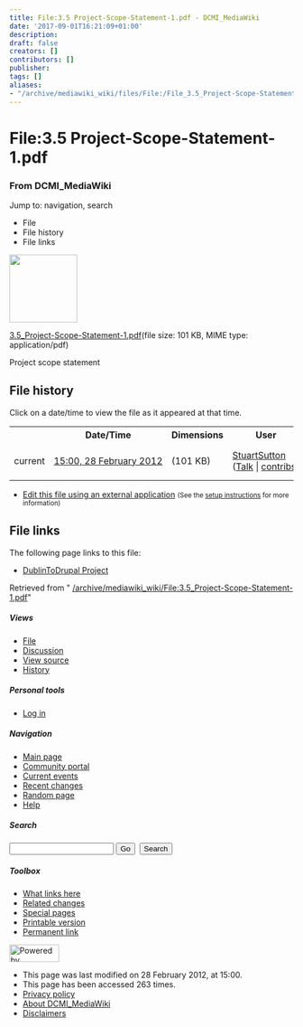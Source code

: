 ```yaml
---
title: File:3.5 Project-Scope-Statement-1.pdf - DCMI_MediaWiki
date: '2017-09-01T16:21:09+01:00'
description: 
draft: false
creators: []
contributors: []
publisher: 
tags: []
aliases:
- "/archive/mediawiki_wiki/files/File:/File_3.5_Project-Scope-Statement-1.pdf.html"
---
```


<a id="top"></a>
# File:3.5 Project-Scope-Statement-1.pdf

### From DCMI\_MediaWiki

Jump to: navigation, search
<!-- start content -->
- File
- File history
- File links

 [<img alt="" src="/skins/common/images/icons/fileicon-pdf.png" width="120" height="120">](/archive/mediawiki_wiki/files/3.5_Project-Scope-Statement-1.pdf)

[3.5\_Project-Scope-Statement-1.pdf](/archive/mediawiki_wiki/files/3.5_Project-Scope-Statement-1.pdf "3.5 Project-Scope-Statement-1.pdf")‎(file size: 101 KB, MIME type: application/pdf)

Project scope statement

<!-- 
NewPP limit report
Preprocessor node count: 1/1000000
Post-expand include size: 0/2097152 bytes
Template argument size: 0/2097152 bytes
Expensive parser function count: 0/100
-->
## File history

Click on a date/time to view the file as it appeared at that time.

<table class="wikitable filehistory">
  <tr>
    <td></td>
    <th>Date/Time</th>
    <th>Dimensions</th>
    <th>User</th>
    <th>Comment</th>
  </tr>
  <tr>
    <td>current</td>
    <td class="filehistory-selected" style="white-space: nowrap;"><a href="/archive/mediawiki_wiki/files/3.5_Project-Scope-Statement-1.pdf">15:00, 28 February 2012</a></td>
    <td> <span style="white-space: nowrap;">(101 KB)</span>
    </td>
    <td>
      <a href="/index.php?title=User:StuartSutton&amp;action=edit&amp;redlink=1" class="new mw-userlink" title="User:StuartSutton (page does not exist)">StuartSutton</a> <span style="white-space: nowrap;"> <span class="mw-usertoollinks">(<a href="/index.php?title=User_talk:StuartSutton&amp;action=edit&amp;redlink=1" class="new" title="User talk:StuartSutton (page does not exist)">Talk</a> | <a href="/index.php/Special:Contributions/StuartSutton" title="Special:Contributions/StuartSutton">contribs</a>)</span></span>
    </td>
    <td> <span class="comment">(Project scope statement)</span>
    </td>
  </tr>
</table>

  

- [Edit this file using an external application](/index.php?title=File:3.5_Project-Scope-Statement-1.pdf&action=edit&externaledit=true&mode=file "File:3.5 Project-Scope-Statement-1.pdf") <small>(See the <a href="http://www.mediawiki.org/wiki/Manual:External_editors" class="external text" rel="nofollow">setup instructions</a> for more information)</small>

## File links

The following page links to this file:

- [DublinToDrupal Project](/index.php/DublinToDrupal_Project "DublinToDrupal Project")

Retrieved from " [/archive/mediawiki_wiki/File:3.5\_Project-Scope-Statement-1.pdf](/archive/mediawiki_wiki/files/File:/File:3.5_Project-Scope-Statement-1.pdf.html)"

<!-- end content -->

##### Views

- [File](/archive/mediawiki_wiki/files/File:/File:3.5_Project-Scope-Statement-1.pdf.html "View the file page [c]")
- [Discussion](/index.php?title=File_talk:3.5_Project-Scope-Statement-1.pdf&action=edit&redlink=1 "Discussion about the content page [t]")
- [View source](/index.php?title=File:3.5_Project-Scope-Statement-1.pdf&action=edit "This page is protected.
You can view its source [e]")
- [History](/index.php?title=File:3.5_Project-Scope-Statement-1.pdf&action=history "Past revisions of this page [h]")

##### Personal tools

- [Log in](/index.php?title=Special:UserLogin&returnto=File:3.5_Project-Scope-Statement-1.pdf "You are encouraged to log in; however, it is not mandatory [o]")

<script type="text/javascript"> if (window.isMSIE55) fixalpha(); </script>

##### Navigation

- [Main page](/index.php/Main_Page "Visit the main page [z]")
- [Community portal](/index.php/DCMI_MediaWiki:Community_portal "About the project, what you can do, where to find things")
- [Current events](/index.php/DCMI_MediaWiki:Current_events "Find background information on current events")
- [Recent changes](/index.php/Special:RecentChanges "The list of recent changes in the wiki [r]")
- [Random page](/index.php/Special:Random "Load a random page [x]")
- [Help](/index.php/Help:Contents "The place to find out")

##### <label for="searchInput">Search</label>

<form action="/index.php" id="searchform">
				<input type="hidden" name="title" value="Special:Search">
				<input id="searchInput" title="Search DCMI_MediaWiki" accesskey="f" type="search" name="search">
				<input type="submit" name="go" class="searchButton" id="searchGoButton" value="Go" title="Go to a page with this exact name if exists"> 
				<input type="submit" name="fulltext" class="searchButton" id="mw-searchButton" value="Search" title="Search the pages for this text">
			</form>

##### Toolbox

- [What links here](/index.php/Special:WhatLinksHere/File:3.5_Project-Scope-Statement-1.pdf "List of all wiki pages that link here [j]")
- [Related changes](/index.php/Special:RecentChangesLinked/File:3.5_Project-Scope-Statement-1.pdf "Recent changes in pages linked from this page [k]")
- [Special pages](/index.php/Special:SpecialPages "List of all special pages [q]")
- [Printable version](/index.php?title=File:3.5_Project-Scope-Statement-1.pdf&printable=yes "Printable version of this page [p]")
- [Permanent link](/index.php?title=File:3.5_Project-Scope-Statement-1.pdf&oldid=2759 "Permanent link to this revision of the page")

<!-- end of the left (by default at least) column -->

 [<img src="/skins/common/images/poweredby_mediawiki_88x31.png" height="31" width="88" alt="Powered by MediaWiki">](http://www.mediawiki.org/)

- This page was last modified on 28 February 2012, at 15:00.
- This page has been accessed 263 times.
- [Privacy policy](/index.php/DCMI_MediaWiki:Privacy_policy "DCMI MediaWiki:Privacy policy")
- [About DCMI\_MediaWiki](/index.php/DCMI_MediaWiki:About "DCMI MediaWiki:About")
- [Disclaimers](/index.php/DCMI_MediaWiki:General_disclaimer "DCMI MediaWiki:General disclaimer")

<script>if (window.runOnloadHook) runOnloadHook();</script><!-- Served in 0.459 secs. -->
